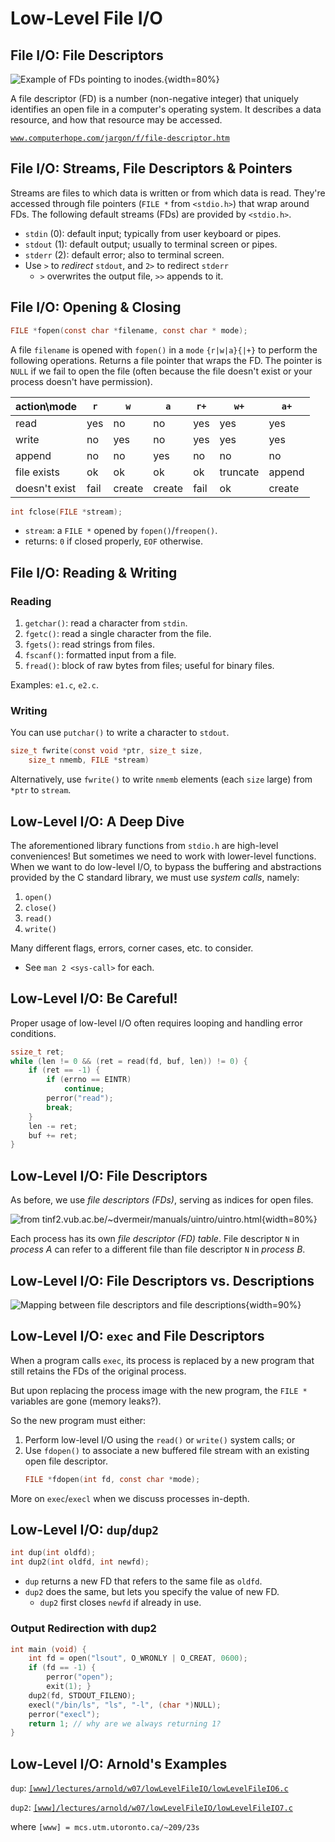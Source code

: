 # Low-Level File I/O

## File I/O: File Descriptors

![Example of FDs pointing to inodes.](lec03/file-descriptor.jpg){width=80%}

A file descriptor (FD) is a number (non-negative integer) that uniquely identifies an open file in a computer's operating system. It describes a data resource, and how that resource may be accessed.

[`www.computerhope.com/jargon/f/file-descriptor.htm`](https://www.computerhope.com/jargon/f/file-descriptor.htm)

## File I/O: Streams, File Descriptors & Pointers

Streams are files to which data is written or from which data is read. They're accessed through file pointers (`FILE *` from `<stdio.h>`) that wrap around FDs. The following default streams (FDs) are provided by `<stdio.h>`.

- `stdin` (0): default input; typically from user keyboard or pipes.
- `stdout` (1): default output; usually to terminal screen or pipes.
- `stderr` (2): default error; also to terminal screen.
- Use `>` to _redirect_ `stdout`, and `2>` to redirect `stderr`
  - `>` overwrites the output file, `>>` appends to it.

## File I/O: Opening & Closing

```c
FILE *fopen(const char *filename, const char * mode);
```

A file `filename` is opened with `fopen()` in a `mode` `{r|w|a}{|+}` to perform the following operations. Returns a file pointer that wraps the FD. The pointer is `NULL` if we fail to open the file (often because the file doesn't exist or your process doesn't have permission).

| action\\mode  | `r`  | `w`    | `a`    | `r+` | `w+`     | `a+`   |
| ------------- | ---- | ------ | ------ | ---- | -------- | ------ |
| read          | yes  | no     | no     | yes  | yes      | yes    |
| write         | no   | yes    | no     | yes  | yes      | yes    |
| append        | no   | no     | yes    | no   | no       | no     |
| file exists   | ok   | ok     | ok     | ok   | truncate | append |
| doesn't exist | fail | create | create | fail | ok       | create |

```c
int fclose(FILE *stream);
```

- `stream`: a `FILE *` opened by `fopen()`/`freopen()`.
- returns: `0` if closed properly, `EOF` otherwise.

## File I/O: Reading & Writing

### Reading

1. `getchar()`: read a character from `stdin`.
2. `fgetc()`: read a single character from the file.
3. `fgets()`: read strings from files.
4. `fscanf()`: formatted input from a file.
5. `fread()`: block of raw bytes from files; useful for binary files.

Examples: `e1.c`, `e2.c`.

### Writing

You can use `putchar()` to write a character to `stdout`.

```c
size_t fwrite(const void *ptr, size_t size,
    size_t nmemb, FILE *stream)
```

Alternatively, use `fwrite()` to write `nmemb` elements (each `size` large) from `*ptr` to `stream`.

## Low-Level I/O: A Deep Dive

The aforementioned library functions from `stdio.h` are high-level conveniences! But sometimes we need to work with lower-level functions. When we want to do low-level I/O, to bypass the buffering and abstractions provided by the C standard library, we must use _system calls_, namely:

1. `open()`
2. `close()`
3. `read()`
4. `write()`

Many different flags, errors, corner cases, etc. to consider.

- See `man 2 <sys-call>` for each.

## Low-Level I/O: Be Careful!

Proper usage of low-level I/O often requires looping and handling error conditions.

```c
ssize_t ret;
while (len != 0 && (ret = read(fd, buf, len)) != 0) {
    if (ret == -1) {
        if (errno == EINTR)
            continue;
        perror("read");
        break;
    }
    len -= ret;
    buf += ret;
}
```

## Low-Level I/O: File Descriptors

As before, we use _file descriptors (FDs)_, serving as indices for open files.

![from [`tinf2.vub.ac.be/~dvermeir/manuals/uintro/uintro.html`](https://tinf2.vub.ac.be/~dvermeir/manuals/uintro/uintro.html)](lec07/filetable.gif){width=80%}

Each process has its own _file descriptor (FD) table_. File descriptor `N` in _process A_ can refer to a different file than file descriptor `N` in _process B_.

## Low-Level I/O: File Descriptors vs. Descriptions

![Mapping between file descriptors and file descriptions](lec07/file_descriptors.svg){width=90%}

## Low-Level I/O: `exec` and File Descriptors

When a program calls `exec`, its process is replaced by a new program that still retains the FDs of the original process.

But upon replacing the process image with the new program, the `FILE *` variables are gone (memory leaks?).

So the new program must either:

1. Perform low-level I/O using the `read()` or `write()` system calls; or
2. Use `fdopen()` to associate a new buffered file stream with an existing open file descriptor.
   ```c
   FILE *fdopen(int fd, const char *mode);
   ```

More on `exec`/`execl` when we discuss processes in-depth.

## Low-Level I/O: `dup`/`dup2`

```c
int dup(int oldfd);
int dup2(int oldfd, int newfd);
```

- `dup` returns a new FD that refers to the same file as `oldfd`.
- `dup2` does the same, but lets you specify the value of new FD.
  - `dup2` first closes `newfd` if already in use.

### Output Redirection with dup2

```c
int main (void) {
    int fd = open("lsout", O_WRONLY | O_CREAT, 0600);
    if (fd == -1) {
        perror("open");
        exit(1); }
    dup2(fd, STDOUT_FILENO);
    execl("/bin/ls", "ls", "-l", (char *)NULL);
    perror("execl");
    return 1; // why are we always returning 1?
}
```

## Low-Level I/O: Arnold's Examples

`dup`: [`[www]/lectures/arnold/w07/lowLevelFileIO/lowLevelFileIO6.c`](https://mcs.utm.utoronto.ca/~209/23s/lectures/arnold/w07/lowLevelFileIO/lowLevelFileIO6.c)

`dup2`: [`[www]/lectures/arnold/w07/lowLevelFileIO/lowLevelFileIO7.c`](https://mcs.utm.utoronto.ca/~209/23s/lectures/arnold/w07/lowLevelFileIO/lowLevelFileIO7.c)

where `[www] = mcs.utm.utoronto.ca/~209/23s`
